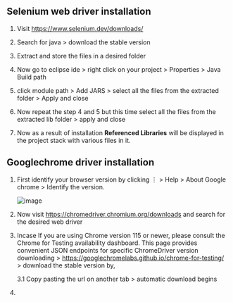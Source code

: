 ## Selenium web driver installation

1. Visit https://www.selenium.dev/downloads/

2. Search for java > download the stable version

3. Extract and store the files in a desired folder

4. Now go to eclipse ide > right click on your project > Properties > Java Build path

5. click module path > Add JARS > select all the files from the extracted folder > Apply and close

6. Now repeat the step 4 and 5 but this time select all the files from the extracted lib folder > apply and close

7. Now as a result of installation **Referenced Libraries** will be displayed in the project stack with various files in it.


## Googlechrome driver installation

1. First identify your browser version by clicking ⋮ > Help > About Google chrome > Identify the  version.

   ![image](https://github.com/deva-246/Automation-Testing-using-selenium-webdriver-on-Linkedinloginsystem/assets/75877347/8af5307f-0511-43b4-9433-7e790cca15ea)

2. Now visit https://chromedriver.chromium.org/downloads and search for the desired web driver

3. Incase If you are using Chrome version 115 or newer, please consult the Chrome for Testing availability dashboard. This page provides convenient JSON endpoints for specific ChromeDriver version downloading > https://googlechromelabs.github.io/chrome-for-testing/ > download the stable version by,

   3.1 Copy pasting the url on another tab > automatic download begins

4. 
